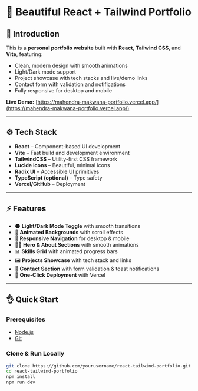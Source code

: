 # 🌟 Beautiful React + Tailwind Portfolio

## 🚀 Introduction

This is a **personal portfolio website** built with **React**, **Tailwind CSS**, and **Vite**, featuring:  

- Clean, modern design with smooth animations  
- Light/Dark mode support  
- Project showcase with tech stacks and live/demo links  
- Contact form with validation and notifications  
- Fully responsive for desktop and mobile  

**Live Demo:** [https://mahendra-makwana-portfolio.vercel.app/](https://mahendra-makwana-portfolio.vercel.app/)  

---

## ⚙️ Tech Stack

- **React** – Component-based UI development  
- **Vite** – Fast build and development environment  
- **TailwindCSS** – Utility-first CSS framework  
- **Lucide Icons** – Beautiful, minimal icons  
- **Radix UI** – Accessible UI primitives  
- **TypeScript (optional)** – Type safety  
- **Vercel/GitHub** – Deployment  

---

## ⚡ Features

- 🌑 **Light/Dark Mode Toggle** with smooth transitions  
- 💫 **Animated Backgrounds** with scroll effects  
- 📱 **Responsive Navigation** for desktop & mobile  
- 👨‍💻 **Hero & About Sections** with smooth animations  
- 📊 **Skills Grid** with animated progress bars  
- 🖼️ **Projects Showcase** with tech stack and links  
- 📩 **Contact Section** with form validation & toast notifications  
- 🚀 **One-Click Deployment** with Vercel  

---

## 👌 Quick Start

### Prerequisites

- [Node.js](https://nodejs.org/)  
- [Git](https://git-scm.com/)  

### Clone & Run Locally

```bash
git clone https://github.com/yourusername/react-tailwind-portfolio.git
cd react-tailwind-portfolio
npm install
npm run dev
